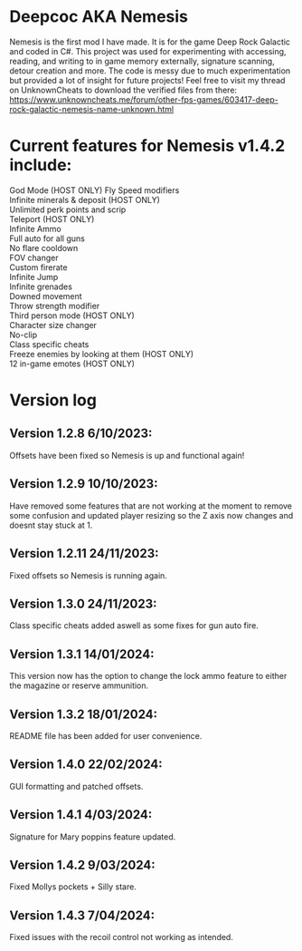 # Deepcoc AKA Nemesis
Nemesis is the first mod I have made.  It is for the game Deep Rock Galactic and coded in C#.  This project was used for experimenting with accessing, reading, and writing to in game memory externally, signature scanning, detour creation and more.  The code is messy due to much experimentation but provided a lot of insight for future projects!  Feel free to visit my thread on UnknownCheats to download the verified files from there: https://www.unknowncheats.me/forum/other-fps-games/603417-deep-rock-galactic-nemesis-name-unknown.html

# Current features for Nemesis v1.4.2 include:

God Mode (HOST ONLY)
Fly
Speed modifiers <br>
Infinite minerals & deposit (HOST ONLY) <br>
Unlimited perk points and scrip <br>
Teleport (HOST ONLY) <br>
Infinite Ammo <br>
Full auto for all guns <br>
No flare cooldown <br>
FOV changer <br>
Custom firerate <br>
Infinite Jump <br>
Infinite grenades <br>
Downed movement <br>
Throw strength modifier <br>
Third person mode (HOST ONLY) <br>
Character size changer <br>
No-clip <br>
Class specific cheats <br>
Freeze enemies by looking at them (HOST ONLY) <br>
12 in-game emotes (HOST ONLY) <br>

# Version log
## Version 1.2.8 6/10/2023: 
Offsets have been fixed so Nemesis is up and functional again!

## Version 1.2.9 10/10/2023: 
Have removed some features that are not working at the moment to remove some confusion and updated player resizing so the Z axis now changes and doesnt stay stuck at 1.

## Version 1.2.11 24/11/2023: 
Fixed offsets so Nemesis is running again.

## Version 1.3.0 24/11/2023: 
Class specific cheats added aswell as some fixes for gun auto fire.

## Version 1.3.1 14/01/2024: 
This version now has the option to change the lock ammo feature to either the magazine or reserve ammunition.

## Version 1.3.2 18/01/2024: 
README file has been added for user convenience.

## Version 1.4.0 22/02/2024: 
GUI formatting and patched offsets.

## Version 1.4.1 4/03/2024: 
Signature for Mary poppins feature updated.

## Version 1.4.2 9/03/2024: 
Fixed Mollys pockets + Silly stare.

## Version 1.4.3 7/04/2024: 
Fixed issues with the recoil control not working as intended.
